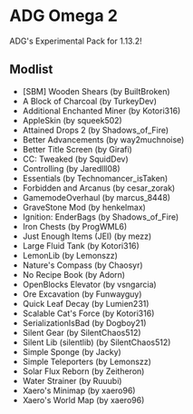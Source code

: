 # ADG Omega 2
ADG's Experimental Pack for 1.13.2!

## Modlist
* \[SBM\] Wooden Shears (by BuiltBroken)
* A Block of Charcoal (by TurkeyDev)
* Additional Enchanted Miner (by Kotori316)
* AppleSkin (by squeek502)
* Attained Drops 2 (by Shadows_of_Fire)
* Better Advancements (by way2muchnoise)
* Better Title Screen (by Girafi)
* CC: Tweaked (by SquidDev)
* Controlling (by Jaredlll08)
* Essentials (by Technomancer_isTaken)
* Forbidden and Arcanus (by cesar_zorak)
* GamemodeOverhaul (by marcus_8448)
* GraveStone Mod (by henkelmax)
* Ignition: EnderBags (by Shadows_of_Fire)
* Iron Chests (by ProgWML6)
* Just Enough Items (JEI) (by mezz)
* Large Fluid Tank (by Kotori316)
* LemonLib (by Lemonszz)
* Nature's Compass (by Chaosyr)
* No Recipe Book (by Adorn)
* OpenBlocks Elevator (by vsngarcia)
* Ore Excavation (by Funwayguy)
* Quick Leaf Decay (by Lumien231)
* Scalable Cat's Force (by Kotori316)
* SerializationIsBad (by Dogboy21)
* Silent Gear (by SilentChaos512)
* Silent Lib (silentlib) (by SilentChaos512)
* Simple Sponge (by Jacky)
* Simple Teleporters (by Lemonszz)
* Solar Flux Reborn (by Zeitheron)
* Water Strainer (by Ruuubi)
* Xaero's Minimap (by xaero96)
* Xaero's World Map (by xaero96)